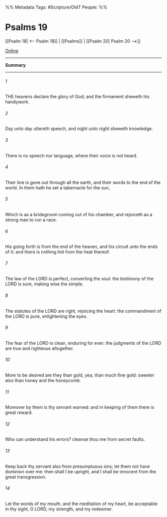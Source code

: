 

%% Metadata
Tags: #Scripture/OldT
People: 
%%
# Psalms 19
[[Psalm 18| <-- Psalm 18]] | [[Psalms]] | [[Psalm 20| Psalm 20 -->]]

[Online](https://churchofjesuschrist.org/study/scriptures/ot/ps/19?lang=eng)

---
__Summary__



---

###### 1
THE heavens declare the glory of God; and the firmament sheweth his handywork.
###### 2
Day unto day uttereth speech, and night unto night sheweth knowledge.
###### 3
There is no speech nor language, where their voice is not heard.
###### 4
Their line is gone out through all the earth, and their words to the end of the world.  In them hath he set a tabernacle for the sun,
###### 5
Which is as a bridegroom coming out of his chamber, and rejoiceth as a strong man to run a race.
###### 6
His going forth is from the end of the heaven, and his circuit unto the ends of it: and there is nothing hid from the heat thereof.
###### 7
The law of the LORD is perfect, converting the soul: the testimony of the LORD is sure, making wise the simple.
###### 8
The statutes of the LORD are right, rejoicing the heart: the commandment of the LORD is pure, enlightening the eyes.
###### 9
The fear of the LORD is clean, enduring for ever: the judgments of the LORD are true and righteous altogether.
###### 10
More to be desired are they than gold, yea, than much fine gold: sweeter also than honey and the honeycomb.
###### 11
Moreover by them is thy servant warned: and in keeping of them there is great reward.
###### 12
Who can understand his errors?  cleanse thou me from secret faults.
###### 13
Keep back thy servant also from presumptuous sins; let them not have dominion over me: then shall I be upright, and I shall be innocent from the great transgression.
###### 14
Let the words of my mouth, and the meditation of my heart, be acceptable in thy sight, O LORD, my strength, and my redeemer.



